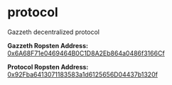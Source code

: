 # protocol
Gazzeth decentralized protocol

**Gazzeth Ropsten Address:** [0x6A68F71e0469464B0C1D8A2Eb864a0486f3166Cf](https://ropsten.etherscan.io/address/0x6A68F71e0469464B0C1D8A2Eb864a0486f3166Cf)

**Protocol Ropsten Address:** [0x92Fba6413071183583a1d6125656D04437b1320f](https://ropsten.etherscan.io/address/0x92Fba6413071183583a1d6125656D04437b1320f)

